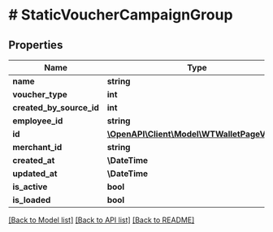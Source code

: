 # # StaticVoucherCampaignGroup

## Properties

Name | Type | Description | Notes
------------ | ------------- | ------------- | -------------
**name** | **string** |  |
**voucher_type** | **int** |  |
**created_by_source_id** | **int** |  |
**employee_id** | **string** |  |
**id** | [**\OpenAPI\Client\Model\WTWalletPageViewId**](WTWalletPageViewId.md) |  |
**merchant_id** | **string** |  |
**created_at** | **\DateTime** |  |
**updated_at** | **\DateTime** |  |
**is_active** | **bool** |  |
**is_loaded** | **bool** |  |

[[Back to Model list]](../../README.md#models) [[Back to API list]](../../README.md#endpoints) [[Back to README]](../../README.md)

